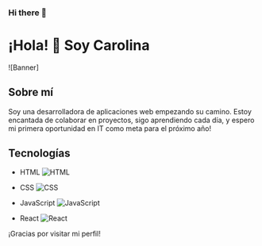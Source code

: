 ### Hi there 👋


# ¡Hola! 👋 Soy Carolina 

![Banner]

## Sobre mí
Soy una desarrolladora de aplicaciones web empezando su camino. Estoy encantada de colaborar en proyectos, sigo aprendiendo cada día, y espero mi primera oportunidad en IT como meta para el próximo año!

## Tecnologías

- HTML
  ![HTML]((https://www.freepng.es/png-yllwu6/download.html)](https://cdn.icon-icons.com/icons2/2107/PNG/512/file_type_html_icon_130541.png))

- CSS
  ![CSS](ruta/a/tu/imagen/css.png)

- JavaScript
  ![JavaScript](ruta/a/tu/imagen/javascript.png)

- React
  ![React](ruta/a/tu/imagen/react.png)

¡Gracias por visitar mi perfil!

